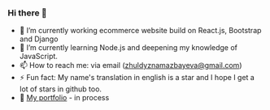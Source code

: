 ### Hi there 👋


- 🔭 I’m currently working ecommerce website build on React.js, Bootstrap and Django
- 🌱 I’m currently learning Node.js and deepening my knowledge of JavaScript.
- 📫 How to reach me: via email (zhuldyznamazbayeva@gmail.com)
- ⚡ Fun fact: My name's translation in english is a star and I hope I get a lot of stars in github too.
- 💬 [My portfolio](https://www.youtube.com/watch?v=27JtRAI3QO8&list=PLN7Jbgkl9XEtu_mm08X0s-CfJ4LXfAr1U&index=7) - in process
<!-- on sudoku website with sudoku solver APIs and user-friendly interface. I am a big fan of sudoku. -->
<!-- - 👯 I’m looking to collaborate on 
- 🤔 I’m looking for help with ...
-  Ask me about ... -->
<!-- - 😄 Pronouns: ... -->
